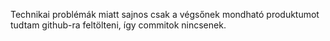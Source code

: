 Technikai problémák miatt sajnos csak a végsőnek mondható produktumot tudtam github-ra feltölteni, így commitok nincsenek.
